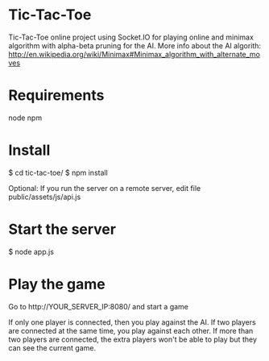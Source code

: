Tic-Tac-Toe
========================
Tic-Tac-Toe online project using Socket.IO for playing online and minimax algorithm with alpha-beta pruning for the AI.
More info about the AI algorith: http://en.wikipedia.org/wiki/Minimax#Minimax_algorithm_with_alternate_moves

Requirements
============
node
npm

Install
=======
$ cd tic-tac-toe/
$ npm install

Optional:
If you run the server on a remote server, edit file public/assets/js/api.js

Start the server
================
$ node app.js

Play the game
=============
Go to http://YOUR_SERVER_IP:8080/ and start a game

If only one player is connected, then you play against the AI.
If two players are connected at the same time, you play against each other.
If more than two players are connected, the extra players won't be able to play but they can see the current game.